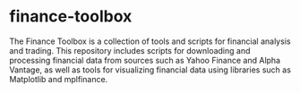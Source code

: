 # finance-toolbox
The Finance Toolbox is a collection of tools and scripts for financial analysis and trading. This repository includes scripts for downloading and processing financial data from sources such as Yahoo Finance and Alpha Vantage, as well as tools for visualizing financial data using libraries such as Matplotlib and mplfinance.
